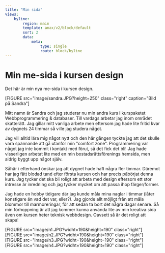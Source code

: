 ```yaml
---
title: "Min sida"
views:
    byline:
        region: main
        template: anax/v2/block/default
        sort: 2
        data:
            meta:
                type: single
                route: block/byline
---
```

Min me-sida i kursen design
=========================
Det här är min nya me-sida i kursen design.

[FIGURE src="image/sandra.JPG?height=250" class="right" caption="Bild på Sandra"]

Mitt namn är Sandra och jag studerar nu min andra kurs i kurspaketet Webbprogrammering & databaser. Till vardags arbetar jag inom området skatterätt. Jag gillar mitt vanliga arbete men eftersom jag hade lite fritid kvar av dygnets 24 timmar så ville jag studera något.

Jag vill alltid lära mig något nytt och den här gången tyckte jag att det skulle vara spännande att gå utanför min "comfort zone". Programmering var något jag inte kommit i kontakt med förut, så det fick det bli! Jag hade visserligen arbetat lite med en min bostadsrättsförenings hemsida, men aldrig byggt upp något själv.

Såhär i efterhand önskar jag att dygnet hade haft några fler timmar. Däremot har jag fått blodad tand efter första kursen och har precis påbörjat denna kurs. Jag tycker det ska bli roligt att arbeta med design eftersom ett stor intresse är inredning och jag tycker mycket om att passa ihop färger/former.

Jag hade en hobby tidigare där jag kunde måla mina naglar i timmar (låter konstigare än vad det var, eller?). Jag gjorde allt möjligt från att måla blommor till marmoreringar, för att sedan ta bort det några dagar senare. Så min förhoppning är att jag kommer kunna använda lite av min kreativa sida även om kursen heter teknisk webbdesign. Oavsett så är det roligt att skapa!

[FIGURE src="image/n1.JPG?widht=190&height=190" class="right"]
[FIGURE src="image/n2.JPG?widht=190&height=190" class="right"]
[FIGURE src="image/n3.JPG?widht=190&height=190" class="right"]
[FIGURE src="image/n4.JPG?widht=190&height=190" class="right"]
